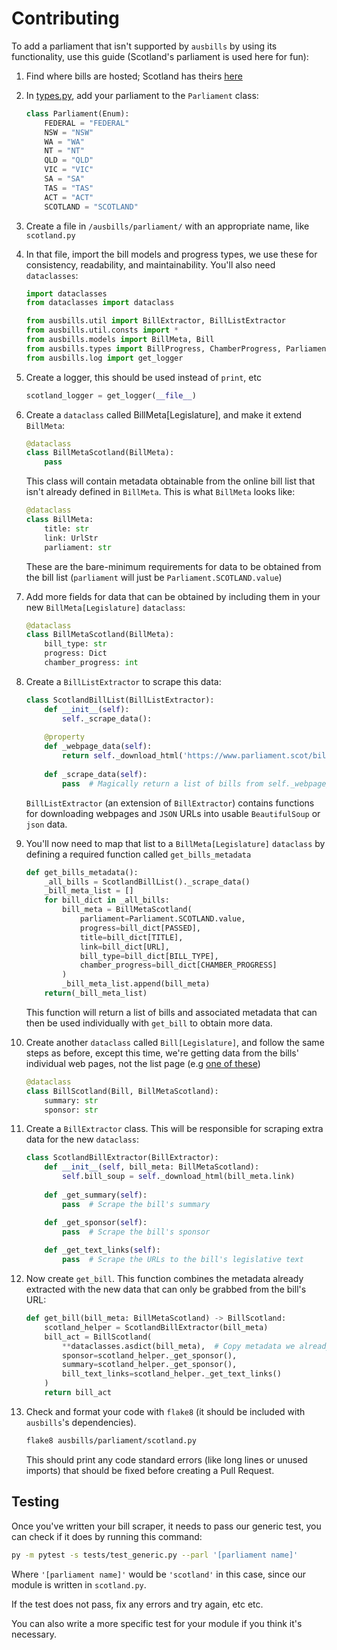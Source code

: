 # Contributing

To add a parliament that isn't supported by `ausbills` by using its functionality, use this guide (Scotland's parliament is used here for fun):

1. Find where bills are hosted; Scotland has theirs [here](https://www.parliament.scot/bills-and-laws/bills?qry=&billType=&billStage=&dateSelect=acfe09e8571447b6ac663f6362a20f42%7CWednesday%2C+June+9%2C+1971%7CWednesday%2C+June+9%2C+2021&showCurrentBills=true#results)

2. In [types.py](ausbills/types.py), add your parliament to the `Parliament` class:

    ```py
    class Parliament(Enum):
        FEDERAL = "FEDERAL"
        NSW = "NSW"
        WA = "WA"
        NT = "NT"
        QLD = "QLD"
        VIC = "VIC"
        SA = "SA"
        TAS = "TAS"
        ACT = "ACT"
        SCOTLAND = "SCOTLAND"
    ```

2. Create a file in `/ausbills/parliament/` with an appropriate name, like `scotland.py`

3. In that file, import the bill models and progress types, we use these for consistency, readability, and maintainability. You'll also need `dataclasses`:

    ```py
    import dataclasses
    from dataclasses import dataclass

    from ausbills.util import BillExtractor, BillListExtractor
    from ausbills.util.consts import *
    from ausbills.models import BillMeta, Bill
    from ausbills.types import BillProgress, ChamberProgress, Parliament
    from ausbills.log import get_logger
    ```

4. Create a logger, this should be used instead of `print`, etc

    ```py
    scotland_logger = get_logger(__file__)
    ```

5. Create a `dataclass` called BillMeta[Legislature], and make it extend `BillMeta`:

    ```py
    @dataclass
    class BillMetaScotland(BillMeta):
        pass
    ```
    This class will contain metadata obtainable from the online bill list that isn't already defined in `BillMeta`. This is what `BillMeta` looks like:

    ```py
    @dataclass
    class BillMeta:
        title: str
        link: UrlStr
        parliament: str
    ```
    These are the bare-minimum requirements for data to be obtained from the bill list (`parliament` will just be `Parliament.SCOTLAND.value`)

7. Add more fields for data that can be obtained by including them in your new `BillMeta[Legislature]` `dataclass`:

    ```py
    @dataclass
    class BillMetaScotland(BillMeta):
        bill_type: str
        progress: Dict
        chamber_progress: int
    ```

8. Create a `BillListExtractor` to scrape this data:

    ```py
    class ScotlandBillList(BillListExtractor):
        def __init__(self):
            self._scrape_data():
        
        @property
        def _webpage_data(self):
            return self._download_html('https://www.parliament.scot/bills-and-laws/bills?qry=&billType=&billStage=&dateSelect=acfe09e8571447b6ac663f6362a20f42%7CWednesday%2C+June+9%2C+1971%7CWednesday%2C+June+9%2C+2021&showCurrentBills=true#results')
        
        def _scrape_data(self):
            pass  # Magically return a list of bills from self._webpage_data
    ```

    `BillListExtractor` (an extension of `BillExtractor`) contains functions for downloading webpages and `JSON` URLs into usable `BeautifulSoup` or `json` data.

9. You'll now need to map that list to a `BillMeta[Legislature]` `dataclass` by defining a required function called `get_bills_metadata`

    ```py
    def get_bills_metadata():
        _all_bills = ScotlandBillList()._scrape_data()
        _bill_meta_list = []
        for bill_dict in _all_bills:
            bill_meta = BillMetaScotland(
                parliament=Parliament.SCOTLAND.value,
                progress=bill_dict[PASSED],
                title=bill_dict[TITLE],
                link=bill_dict[URL],
                bill_type=bill_dict[BILL_TYPE],
                chamber_progress=bill_dict[CHAMBER_PROGRESS]
            )
            _bill_meta_list.append(bill_meta)
        return(_bill_meta_list)
    ```
    This function will return a list of bills and associated metadata that can then be used individually with `get_bill` to obtain more data.

10. Create another `dataclass` called `Bill[Legislature]`, and follow the same steps as before, except this time, we're getting data from the bills' individual web pages, not the list page (e.g [one of these](https://www.parliament.scot/bills-and-laws/bills/european-charter-of-local-self-government-incorporation-scotland-bill))

    ```py
    @dataclass
    class BillScotland(Bill, BillMetaScotland):
        summary: str
        sponsor: str
    ```

11. Create a `BillExtractor` class. This will be responsible for scraping extra data for the new `dataclass`:

    ```py
    class ScotlandBillExtractor(BillExtractor):
        def __init__(self, bill_meta: BillMetaScotland):
            self.bill_soup = self._download_html(bill_meta.link)
        
        def _get_summary(self):
            pass  # Scrape the bill's summary

        def _get_sponsor(self):
            pass  # Scrape the bill's sponsor
            
        def _get_text_links(self):
            pass  # Scrape the URLs to the bill's legislative text
     ```

12. Now create `get_bill`. This function combines the metadata already extracted with the new data that can only be grabbed from the bill's URL:

    ```py
    def get_bill(bill_meta: BillMetaScotland) -> BillScotland:
        scotland_helper = ScotlandBillExtractor(bill_meta)
        bill_act = BillScotland(
            **dataclasses.asdict(bill_meta),  # Copy metadata we already got as separate instance.
            sponsor=scotland_helper._get_sponsor(),
            summary=scotland_helper._get_sponsor(),
            bill_text_links=scotland_helper._get_text_links()
        )
        return bill_act
    ```

13. Check and format your code with `flake8` (it should be included with `ausbills`'s dependencies).

    ```sh
    flake8 ausbills/parliament/scotland.py
    ```

    This should print any code standard errors (like long lines or unused imports) that should be fixed before creating a Pull Request.

## Testing

Once you've written your bill scraper, it needs to pass our generic test, you can check if it does by running this command:

```sh
py -m pytest -s tests/test_generic.py --parl '[parliament name]'
```

Where `'[parliament name]'` would be `'scotland'` in this case, since our module is written in `scotland.py`.

If the test does not pass, fix any errors and try again, etc etc.

You can also write a more specific test for your module if you think it's necessary.
